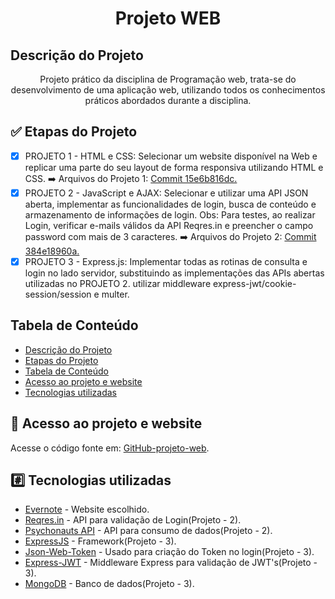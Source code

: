<h1 align="center">Projeto WEB</h1>

## Descrição do Projeto

<p align="center">Projeto prático da disciplina de Programação web, trata-se do desenvolvimento de uma aplicação web, utilizando todos os conhecimentos práticos abordados durante a disciplina.</p>

## :white_check_mark: Etapas do Projeto

- [x] PROJETO 1 - HTML e CSS: Selecionar um website disponível na Web e replicar uma parte do seu layout de forma responsiva utilizando HTML e CSS. :arrow_right: Arquivos do Projeto 1: [Commit 15e6b816dc.](https://github.com/matheushenriqueferreira/projeto-web/tree/15e6b816dc33d0244bf8e9e7127041f8679a9ac8)
- [x] PROJETO 2 - JavaScript e AJAX: Selecionar e utilizar uma API JSON aberta, implementar as funcionalidades de login, busca de conteúdo e armazenamento de informações de login. Obs: Para testes, ao realizar Login, verificar e-mails válidos da API Reqres.in e preencher o campo password com mais de 3 caracteres. :arrow_right: Arquivos do Projeto 2: [Commit 384e18960a.](https://github.com/matheushenriqueferreira/projeto-web/tree/384e18960a75862d03e6a9b48329272935bc8dbc)
- [x] PROJETO 3 - Express.js: Implementar todas as rotinas de consulta e login no lado servidor, substituindo as implementações das APIs abertas utilizadas no PROJETO 2. utilizar middleware express-jwt/cookie-session/session e multer.

## Tabela de Conteúdo
<!--ts-->
   * [Descrição do Projeto](#descrição-do-projeto)
   * [Etapas do Projeto](#white_check_mark-etapas-do-projeto)
   * [Tabela de Conteúdo](#tabela-de-conteúdo)
   * [Acesso ao projeto e website](#file_folder-acesso-ao-projeto-e-website)
   * [Tecnologias utilizadas](#hash-tecnologias-utilizadas)
<!--te-->

## :file_folder: Acesso ao projeto e website

Acesse o código fonte em: [GitHub-projeto-web](https://github.com/matheushenriqueferreira/projeto-web).


## :hash: Tecnologias utilizadas

- [Evernote](https://evernote.com/intl/pt-br) - Website escolhido.
- [Reqres.in](https://reqres.in/) - API para validação de Login(Projeto - 2).
- [Psychonauts API](https://psychonauts-api.netlify.app/) - API para consumo de dados(Projeto - 2).
- [ExpressJS](https://expressjs.com/pt-br/) - Framework(Projeto - 3).
- [Json-Web-Token](https://www.npmjs.com/package/jsonwebtoken) - Usado para criação do Token no login(Projeto - 3).
- [Express-JWT](https://www.npmjs.com/package/express-jwt) - Middleware Express para validação de JWT's(Projeto - 3).
- [MongoDB](https://www.mongodb.com/) - Banco de dados(Projeto - 3).
